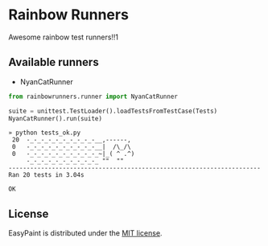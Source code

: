 Rainbow Runners
===============

Awesome rainbow test runners!!1

Available runners
-----------------

* NyanCatRunner
```python
from rainbowrunners.runner import NyanCatRunner

suite = unittest.TestLoader().loadTestsFromTestCase(Tests)
NyanCatRunner().run(suite)
```
```shell
» python tests_ok.py
 20  -_-_-_-_-_-_-_-_-_-__,------,
 0   -_-_-_-_-_-_-_-_-_-__|  /\_/\
 0   -_-_-_-_-_-_-_-_-_-_~|_( ^ .^)
     -_-_-_-_-_-_-_-_-_-_ ""  ""
----------------------------------------------------------------------
Ran 20 tests in 3.04s

OK
```

License
-------

EasyPaint is distributed under the [MIT license](http://www.opensource.org/licenses/MIT).
